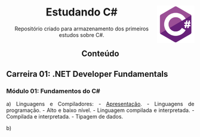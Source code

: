 <div align="center">
<a href="https://github.com/monicaquintal" target="_blank"><img align="right" height="100" src="./assets/logo.png" /></a>
<h1>Estudando C#</h1>
<p>Repositório criado para armazenamento dos primeiros estudos sobre C#.</p>
</div>

<div align="center">
<h2>Conteúdo</h2>
</div>

<div id="conteudo" align="justify">

## Carreira 01: .NET Developer Fundamentals

### Módulo 01: Fundamentos do C#

a) Linguagens e Compiladores:
    - [Apresentação](./modulo01/aula01.md).
    - Linguagens de programação.
    - Alto e baixo nível.
    - Linguagem compilada e interpretada.
    - Compilada e interpretada.
    - Tipagem de dados.

b) 